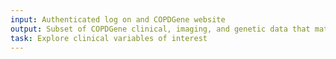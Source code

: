 ```yaml
---
input: Authenticated log on and COPDGene website
output: Subset of COPDGene clinical, imaging, and genetic data that matches researcher interests
task: Explore clinical variables of interest
---
```

